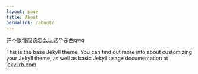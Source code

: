 ```yaml
---
layout: page
title: About
permalink: /about/
---
```


并不很懂应该怎么玩这个东西qwq





This is the base Jekyll theme. You can find out more info about customizing your Jekyll theme, as well as basic Jekyll usage documentation at [jekyllrb.com](https://jekyllrb.com/)

